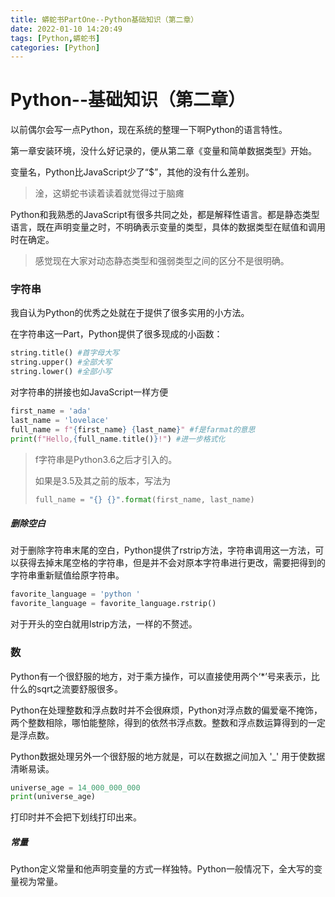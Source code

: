```yaml
---
title: 蟒蛇书PartOne--Python基础知识（第二章）
date: 2022-01-10 14:20:49
tags: [Python,蟒蛇书]
categories: [Python]
---
```


# Python--基础知识（第二章）

以前偶尔会写一点Python，现在系统的整理一下啊Python的语言特性。

第一章安装环境，没什么好记录的，便从第二章《变量和简单数据类型》开始。

变量名，Python比JavaScript少了“$”，其他的没有什么差别。

> 淦，这蟒蛇书读着读着就觉得过于脑瘫

Python和我熟悉的JavaScript有很多共同之处，都是解释性语言。都是静态类型语言，既在声明变量之时，不明确表示变量的类型，具体的数据类型在赋值和调用时在确定。

> 感觉现在大家对动态静态类型和强弱类型之间的区分不是很明确。



### 字符串

我自认为Python的优秀之处就在于提供了很多实用的小方法。

在字符串这一Part，Python提供了很多现成的小函数：

```python
string.title() #首字母大写
string.upper() #全部大写
string.lower() #全部小写
```

对字符串的拼接也如JavaScript一样方便

```python
first_name = 'ada'
last_name = 'lovelace'
full_name = f"{first_name} {last_name}" #f是farmat的意思
print(f"Hello,{full_name.title()}!") #进一步格式化
```

> f字符串是Python3.6之后才引入的。
>
> 如果是3.5及其之前的版本，写法为
>
> ```python
> full_name = "{} {}".format(first_name, last_name)
> ```

##### 删除空白

对于删除字符串末尾的空白，Python提供了rstrip方法，字符串调用这一方法，可以获得去掉末尾空格的字符串，但是并不会对原本字符串进行更改，需要把得到的字符串重新赋值给原字符串。

```python
favorite_language = 'python '
favorite_language = favorite_language.rstrip()
```

对于开头的空白就用lstrip方法，一样的不赘述。

### 数

Python有一个很舒服的地方，对于乘方操作，可以直接使用两个‘*’号来表示，比什么的sqrt之流要舒服很多。

Python在处理整数和浮点数时并不会很麻烦，Python对浮点数的偏爱毫不掩饰，两个整数相除，哪怕能整除，得到的依然书浮点数。整数和浮点数运算得到的一定是浮点数。

Python数据处理另外一个很舒服的地方就是，可以在数据之间加入 '_'  用于使数据清晰易读。

```python
universe_age = 14_000_000_000
print(universe_age)
```

打印时并不会把下划线打印出来。

##### 常量

Python定义常量和他声明变量的方式一样独特。Python一般情况下，全大写的变量视为常量。